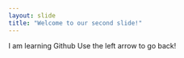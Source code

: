 ```yaml
---
layout: slide
title: "Welcome to our second slide!"
---
```

I am learning Github
Use the left arrow to go back!
